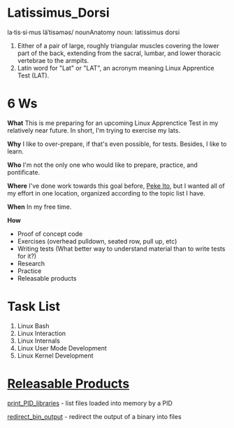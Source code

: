 # Latissimus_Dorsi
la·tis·si·mus läˈtisəməs/ nounAnatomy noun: latissimus dorsi      
1.  Either of a pair of large, roughly triangular muscles covering the lower part of the back, extending from the sacral, lumbar, and lower thoracic vertebrae to the armpits.
2.  Latin word for "Lat" or "LAT", an acronym meaning Linux Apprentice Test (LAT).

# 6 Ws 
**What** This is me preparing for an upcoming Linux Apprenctice Test in my relatively near future.  In short, I'm trying to exercise my lats.

**Why** I like to over-prepare, if that's even possible, for tests.  Besides, I like to learn.

**Who** I'm not the only one who would like to prepare, practice, and pontificate.

**Where** I've done work towards this goal before, [Peke Ito](https://github.com/hark130/Peke_Ito), but I wanted all of my effort in one location, organized according to the topic list I have.

**When** In my free time.

**How**
* Proof of concept code
* Exercises (overhead pulldown, seated row, pull up, etc)
* Writing tests (What better way to understand material than to write tests for it?)
* Research
* Practice
* Releasable products

# Task List
1. Linux Bash
2. Linux Interaction
3. Linux Internals
4. Linux User Mode Development
5. Linux Kernel Development

# [Releasable Products](https://github.com/hark130/Latissimus_Dorsi/wiki/Releasable-Products)

[print_PID_libraries](https://github.com/hark130/Latissimus_Dorsi/wiki/print_PID_libraries) - list files loaded into memory by a PID

[redirect_bin_output](https://github.com/hark130/Latissimus_Dorsi/wiki/redirect_bin_output) - redirect the output of a binary into files
